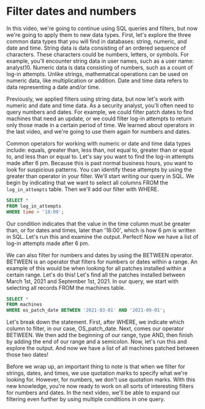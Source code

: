 
# Filter dates and numbers

In this video, we're going to continue using SQL queries and filters, but now we're going to apply them to new data types. First, let's explore the three common data types that you will find in databases: string, numeric, and date and time. String data is data consisting of an ordered sequence of characters. These characters could be numbers, letters, or symbols. For example, you'll encounter string data in user names, such as a user name: analyst10. Numeric data is data consisting of numbers, such as a count of log-in attempts. Unlike strings, mathematical operations can be used on numeric data, like multiplication or addition. Date and time data refers to data representing a date and/or time.

Previously, we applied filters using string data, but now let's work with numeric and date and time data. As a security analyst, you'll often need to query numbers and dates. For example, we could filter patch dates to find machines that need an update, or we could filter log-in attempts to return only those made in a certain period of time. We learned about operators in the last video, and we're going to use them again for numbers and dates.

Common operators for working with numeric or date and time data types include: equals, greater than, less than, not equal to, greater than or equal to, and less than or equal to. Let's say you want to find the log-in attempts made after 6 pm. Because this is past normal business hours, you want to look for suspicious patterns. You can identify these attempts by using the greater than operator in your filter. We'll start writing our query in SQL. We begin by indicating that we want to select all columns FROM the `log_in_attempts` table. Then we'll add our filter with WHERE.

```sql
SELECT *
FROM log_in_attempts
WHERE time > '18:00';
```

Our condition indicates that the value in the time column must be greater than, or for dates and times, later than '18:00', which is how 6 pm is written in SQL. Let's run this and examine the output. Perfect! Now we have a list of log-in attempts made after 6 pm.

We can also filter for numbers and dates by using the BETWEEN operator. BETWEEN is an operator that filters for numbers or dates within a range. An example of this would be when looking for all patches installed within a certain range. Let's do this! Let's find all the patches installed between March 1st, 2021 and September 1st, 2021. In our query, we start with selecting all records FROM the machines table.

```sql
SELECT *
FROM machines
WHERE os_patch_date BETWEEN '2021-03-01' AND '2021-09-01';
```

Let's break down the statement. First, after WHERE, we indicate which column to filter, in our case, OS_patch_date. Next, comes our operator BETWEEN. We then add the beginning of our range, type AND, then finish by adding the end of our range and a semicolon. Now, let's run this and explore the output. And now we have a list of all machines patched between those two dates!

Before we wrap up, an important thing to note is that when we filter for strings, dates, and times, we use quotation marks to specify what we're looking for. However, for numbers, we don't use quotation marks. With this new knowledge, you're now ready to work on all sorts of interesting filters for numbers and dates. In the next video, we'll be able to expand our filtering even further by using multiple conditions in one query.
